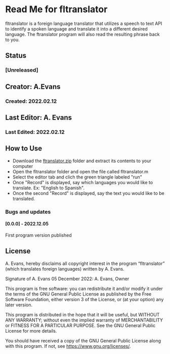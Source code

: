 # Read Me for fltranslator
fltranslator is a foreign language translator that utilizes a speech to text API to identify a spoken language and translate it into a different desired language. The ftranslator program will also read the resulting phrase back to you.
## Status
### [Unreleased]
## Creator: A.Evans
### Created: 2022.02.12
## Last Editor: A. Evans
### Last Edited: 2022.02.12

## How to Use
- Download the [ftranslator.zip](https://github.com/andrew-j-evans/fltranslator.git "fltranslator.zip") folder and extract its contents to your computer
- Open the fltranslator folder and open the file called fltranslator.m
- Select the editor tab and clich the green triangle labeled "run"
- Once "Record" is displayed, say which languages you would like to translate. Ex: "English to Spanish".
- Once the second "Record" is displayed, say the text you would like to be translated.

### Bugs and updates
#### [0.0.0] - 2022.12.05
First program version published 

## License
A. Evans, hereby disclaims all copyright interest in the program “fltranslator” (which translates foreign languages) written by A. Evans.

Signature of A. Evans 05 December 2022:
A. Evans, Owner

This program is free software: you can redistribute it and/or modify it under the terms of the GNU General Public License as published by the Free Software Foundation, either version 3 of the License, or (at your option) any later version.

This program is distributed in the hope that it will be useful, but WITHOUT ANY WARRANTY; without even the implied warranty of MERCHANTABILITY or FITNESS FOR A PARTICULAR PURPOSE. See the GNU General Public License for more details.

You should have received a copy of the GNU General Public License along with this program. If not, see <https://www.gnu.org/licenses/>.
